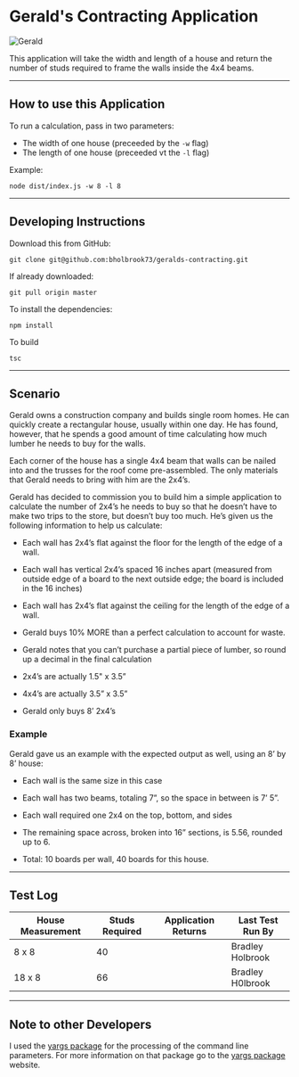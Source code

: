 # Gerald's Contracting Application

![Gerald]

This application will take the width and length of a house and return the number of studs required to frame the walls inside the 4x4 beams.

---

## How to use this Application

To run a calculation, pass in two parameters:

* The width of one house (preceeded by the `-w` flag)
* The length of one house (preceeded vt the `-l` flag)

Example:
```
node dist/index.js -w 8 -l 8
```

---

## Developing Instructions

Download this from GitHub:

```
git clone git@github.com:bholbrook73/geralds-contracting.git
```

If already downloaded:

```
git pull origin master
```

To install the dependencies:

```
npm install
```

To build

```
tsc
```

---

## Scenario

Gerald owns a construction company and builds single room homes. He can quickly create a rectangular house, usually within one day. He has found, however, that he spends a good amount of time calculating how much lumber he needs to buy for the walls. 

Each corner of the house has a single 4x4 beam that walls can be nailed into and the trusses for the roof come pre-assembled. The only materials that Gerald needs to bring with him are the 2x4’s. 

Gerald has decided to commission you to build him a simple application to calculate the number of 2x4’s he needs to buy so that he doesn’t have to make two trips to the store, but doesn’t buy too much. He’s given us the following information to help us calculate: 

* Each wall has 2x4’s flat against the floor for the length of the edge of a wall. 
* Each wall has vertical 2x4’s spaced 16 inches apart (measured from outside edge of a board to the next outside edge; the board is included in the 16 inches) 

* Each wall has 2x4’s flat against the ceiling for the length of the edge of a wall. 

* Gerald buys 10% MORE than a perfect calculation to account for waste. 

* Gerald notes that you can’t purchase a partial piece of lumber, so round up a decimal in the final calculation 

* 2x4’s are actually 1.5" x 3.5” 

* 4x4’s are actually 3.5” x 3.5” 

* Gerald only buys 8’ 2x4’s 

### Example

Gerald gave us an example with the expected output as well, using an 8’ by 8’ house: 

* Each wall is the same size in this case 

* Each wall has two beams, totaling 7”, so the space in between is 7’ 5”. 

* Each wall required one 2x4 on the top, bottom, and sides 

* The remaining space across, broken into 16” sections, is 5.56, rounded up to 6. 

* Total: 10 boards per wall, 40 boards for this house.

---

## Test Log

| House Measurement | Studs Required | Application Returns | Last Test Run By
| ----------------- | -------------- | ------------------- | ----------------
| 8 x 8             | 40             |                     | Bradley Holbrook
| 18 x 8            | 66             |                     | Bradley H0lbrook

---

## Note to other Developers

I used the [yargs package] for the processing of the command line parameters. For more information on that package go to the [yargs package] website.


[yargs package]: https://www.npmjs.com/package/yargs
[Gerald]: https://media.gettyimages.com/photos/architect-looking-over-blueprints-picture-id868951616?s=612x612